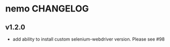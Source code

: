 # nemo CHANGELOG

## v1.2.0

* add ability to install custom selenium-webdriver version. Please see #98
